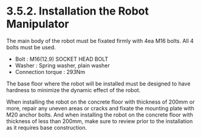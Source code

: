 ﻿# 3.5.2. Installation the Robot Manipulator

The main body of the robot must be fixated firmly with 4ea M16 bolts. All 4 bolts must be used.

*	Bolt : M16(12.9) SOCKET HEAD BOLT
*	Washer : Spring washer, plain washer
*	Connection torque : 293Nm


The base floor where the robot will be installed must be designed to have hardness to minimize the dynamic effect of the robot. 

When installing the robot on the concrete floor with thickness of 200mm or more, repair any uneven areas or cracks and fixate the mounting plate with M20 anchor bolts. And when installing the robot on the concrete floor with thickness of less than 200mm, make sure to review prior to the installation as it requires base construction.
